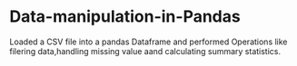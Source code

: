 # Data-manipulation-in-Pandas

Loaded a CSV file into a pandas Dataframe and performed Operations like filering data,handling missing value aand calculating summary statistics.
